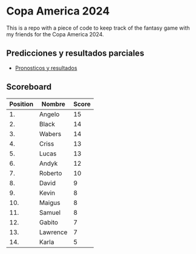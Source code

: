 # Copa America 2024

This is a repo with a piece of code to keep track of the fantasy game with my friends for the Copa America 2024.

## Predicciones y resultados parciales
- [Pronosticos y resultados](https://github.com/dasoto/polla/blob/main/master_plan.csv)
## Scoreboard

| Position | Nombre | Score |
| -------- | ------ | ----- |
|1. | Angelo | 15 |
|2. | Black | 14 |
|3. | Wabers | 14 |
|4. | Criss | 13 |
|5. | Lucas | 13 |
|6. | Andyk | 12 |
|7. | Roberto | 10 |
|8. | David | 9 |
|9. | Kevin | 8 |
|10. | Maigus | 8 |
|11. | Samuel | 8 |
|12. | Gabito | 7 |
|13. | Lawrence | 7 |
|14. | Karla | 5 |
